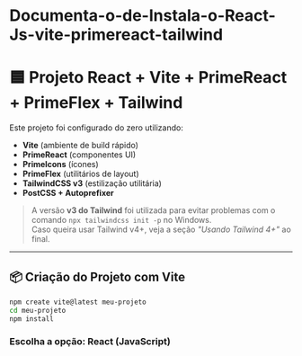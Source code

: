 # Documenta-o-de-Instala-o-React-Js-vite-primereact-tailwind

# 🟦 Projeto React + Vite + PrimeReact + PrimeFlex + Tailwind

Este projeto foi configurado do zero utilizando:

- **Vite** (ambiente de build rápido)
- **PrimeReact** (componentes UI)
- **PrimeIcons** (ícones)
- **PrimeFlex** (utilitários de layout)
- **TailwindCSS v3** (estilização utilitária)
- **PostCSS + Autoprefixer**

> A versão **v3 do Tailwind** foi utilizada para evitar problemas com o comando `npx tailwindcss init -p` no Windows.  
> Caso queira usar Tailwind v4+, veja a seção *"Usando Tailwind 4+"* ao final.

---

## 📦 Criação do Projeto com Vite

```bash
npm create vite@latest meu-projeto
cd meu-projeto
npm install

```
### Escolha a opção: React (JavaScript)
